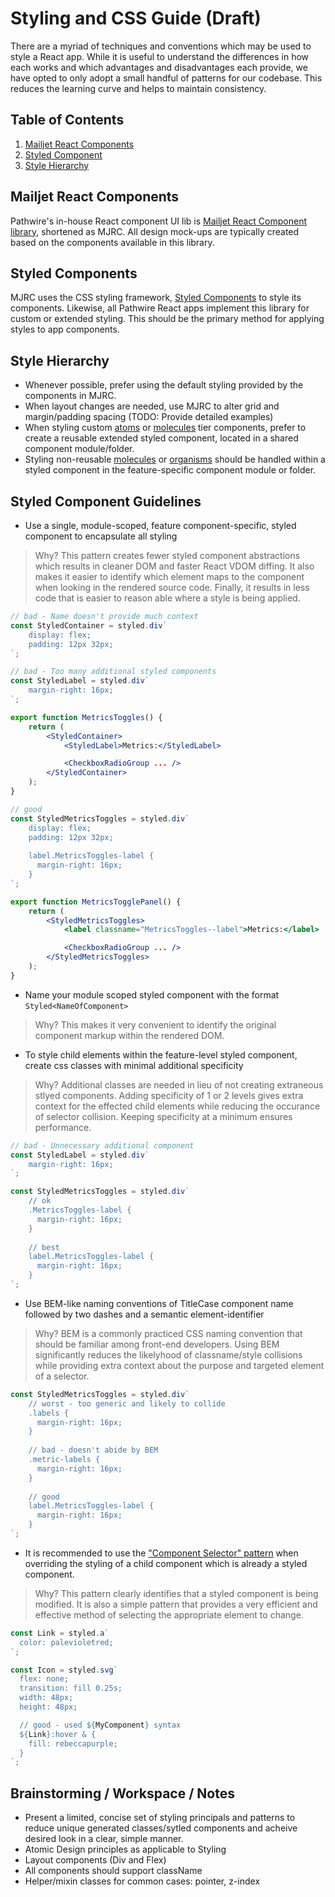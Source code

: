 # Styling and CSS Guide (Draft)

There are a myriad of techniques and conventions which may be used to style a React app. While it is useful to understand the differences in how each works and which advantages and disadvantages each provide, we have opted to only adopt a small handful of patterns for our codebase. This reduces the learning curve and helps to maintain consistency.

## Table of Contents

  1. [Mailjet React Components](#mailjet-react-components)
  1. [Styled Component](#styled-components)
  1. [Style Hierarchy](#style-hierarchy)

## Mailjet React Components

Pathwire's in-house React component UI lib is [Mailjet React Component library](https://storybook.mailjet.tech/), shortened as MJRC. All design mock-ups are typically created based on the components available in this library.

## Styled Components

MJRC uses the CSS styling framework, [Styled Components](https://styled-components.com/) to style its components. Likewise, all Pathwire React apps implement this library for custom or extended styling. This should be the primary method for applying styles to app components.

## Style Hierarchy

* Whenever possible, prefer using the default styling provided by the components in MJRC.
* When layout changes are needed, use MJRC to alter grid and margin/padding spacing (TODO: Provide detailed examples)
* When styling custom [atoms](https://atomicdesign.bradfrost.com/chapter-2/#atoms) or [molecules](https://atomicdesign.bradfrost.com/chapter-2/#molecules) tier components, prefer to create a reusable extended styled component, located in a shared component module/folder.
* Styling non-reusable [molecules](https://atomicdesign.bradfrost.com/chapter-2/#molecules) or [organisms](https://atomicdesign.bradfrost.com/chapter-2/#organisms) should be handled within a styled component in the feature-specific component module or folder.

## Styled Component Guidelines

* Use a single, module-scoped, feature component-specific, styled component to encapsulate all styling

> Why? This pattern creates fewer styled component abstractions which results in cleaner DOM and faster React VDOM diffing. It also makes it easier to identify which element maps to the component when looking in the rendered source code. Finally, it results in less code that is easier to reason able where a style is being applied.

```jsx
// bad - Name doesn't provide much context
const StyledContainer = styled.div`
    display: flex;
    padding: 12px 32px;
`;

// bad - Too many additional styled components
const StyledLabel = styled.div`
    margin-right: 16px;
`;

export function MetricsToggles() {
    return (
        <StyledContainer>
            <StyledLabel>Metrics:</StyledLabel>

            <CheckboxRadioGroup ... />
        </StyledContainer>
    );
}

// good
const StyledMetricsToggles = styled.div`
    display: flex;
    padding: 12px 32px;
    
    label.MetricsToggles-label {
      margin-right: 16px;
    }
`;

export function MetricsTogglePanel() {
    return (
        <StyledMetricsToggles>
            <label classname="MetricsToggles--label">Metrics:</label>

            <CheckboxRadioGroup ... />
        </StyledMetricsToggles>
    );
}
```
* Name your module scoped styled component with the format `Styled<NameOfComponent>`

> Why? This makes it very convenient to identify the original component markup within the rendered DOM. 

* To style child elements within the feature-level styled component, create css classes with minimal additional specificity

> Why? Additional classes are needed in lieu of not creating extraneous stlyed components. Adding specificity of 1 or 2 levels gives extra context for the effected child elements while reducing the occurance of selector collision. Keeping specificity at a minimum ensures performance.  

```jsx
// bad - Unnecessary additional component
const StyledLabel = styled.div`
    margin-right: 16px;
`;

const StyledMetricsToggles = styled.div`
    // ok
    .MetricsToggles-label {
      margin-right: 16px;
    }
    
    // best
    label.MetricsToggles-label {
      margin-right: 16px;
    }
`;
```

* Use BEM-like naming conventions of TitleCase component name followed by two dashes and a semantic element-identifier

> Why? BEM is a commonly practiced CSS naming convention that should be familiar among front-end developers. Using BEM significantly reduces the likelyhood of classname/style collisions while providing extra context about the purpose and targeted element of a selector.

```jsx
const StyledMetricsToggles = styled.div`
    // worst - too generic and likely to collide
    .labels {
      margin-right: 16px;
    }
    
    // bad - doesn't abide by BEM
    .metric-labels {
      margin-right: 16px;
    }
    
    // good
    label.MetricsToggles-label {
      margin-right: 16px;
    }
`;
```

* It is recommended to use the ["Component Selector" pattern](https://styled-components.com/docs/advanced#referring-to-other-components) when overriding the styling of a child component which is already a styled component.

> Why? This pattern clearly identifies that a styled component is being modified. It is also a simple pattern that provides a very efficient and effective method of selecting the appropriate element to change.

```jsx
const Link = styled.a`
  color: palevioletred;
`;

const Icon = styled.svg`
  flex: none;
  transition: fill 0.25s;
  width: 48px;
  height: 48px;

  // good - used ${MyComponent} syntax
  ${Link}:hover & {
    fill: rebeccapurple;
  }
`;
```

## Brainstorming / Workspace / Notes
* Present a limited, concise set of styling principals and patterns to reduce unique generated classes/sytled components and acheive desired look in a clear, simple manner.
* Atomic Design principles as applicable to Styling
* Layout components (Div and Flex)
* All components should support className
* Helper/mixin classes for common cases: pointer, z-index
